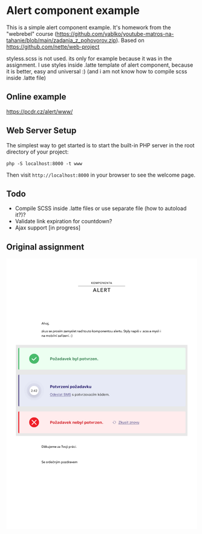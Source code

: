 Alert component example 
=================

This is a simple alert component example. It's homework from the "webrebel" course (https://github.com/yablko/youtube-matros-na-tahanie/blob/main/zadania_z_pohovorov.zip).
Based on https://github.com/nette/web-project

styless.scss is not used. its only for example because it was in the assignment. 
I use styles inside .latte template of alert component, because it is better, easy and universal :) 
(and i am not know how to compile scss inside .latte file)

Online example
----------------
[https://pcdr.cz/alert/www/
](https://pcdr.cz/alert/www/)

Web Server Setup
----------------

The simplest way to get started is to start the built-in PHP server in the root directory of your project:

	php -S localhost:8000 -t www

Then visit `http://localhost:8000` in your browser to see the welcome page.

Todo
----------------
 - Compile SCSS inside .latte files or use separate file (how to autoload it?)? 
 - Validate link expiration for countdown?
 - Ajax support [in progress]

Original assignment
----------------
![Original assignment image](https://raw.githubusercontent.com/martyd420/alert-component-example/master/_ZADANI/komponenta-alert.png)